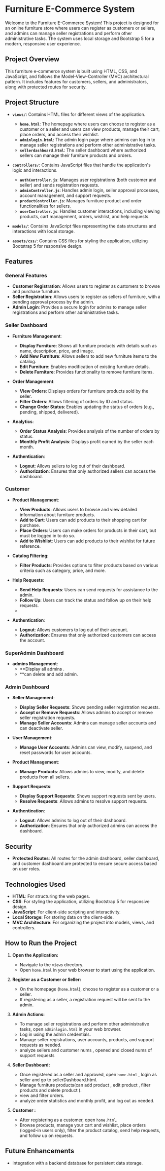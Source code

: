 # Furniture E-Commerce System

Welcome to the Furniture E-Commerce System! This project is designed for an online furniture store where users can register as customers or sellers, and admins can manage seller registrations and perform other administrative tasks. The system uses local storage and Bootstrap 5 for a modern, responsive user experience.

## Project Overview

This furniture e-commerce system is built using HTML, CSS, and JavaScript, and follows the Model-View-Controller (MVC) architectural pattern. It includes features for customers, sellers, and administrators, along with protected routes for security.

## Project Structure

- **`views/`**: Contains HTML files for different views of the application.
  - **`home.html`**: The homepage where users can choose to register as a customer or a seller and users can view products, manage their cart, place orders, and access their wishlist.
  - **`adminlogin.html`**: The admin login page where admins can log in to manage seller registrations and perform other administrative tasks.
  - **`sellerdashboard.html`**: The seller dashboard where authorized sellers can manage their furniture products and orders.

- **`controllers/`**: Contains JavaScript files that handle the application's logic and interactions.
  - **`authController.js`**: Manages user registrations (both customer and seller) and sends registration requests.
  - **`adminController.js`**: Handles admin login, seller approval processes, account management, and support requests.
  - **`productController.js`**: Manages furniture product and order functionalities for sellers.
  - **`userController.js`**: Handles customer interactions, including viewing products, cart management, orders, wishlist, and help requests.

- **`models/`**: Contains JavaScript files representing the data structures and interactions with local storage.

- **`assets/css/`**: Contains CSS files for styling the application, utilizing Bootstrap 5 for responsive design.

## Features

### General Features

- **Customer Registration**: Allows users to register as customers to browse and purchase furniture.
- **Seller Registration**: Allows users to register as sellers of furniture, with a pending approval process by the admin.
- **Admin Login**: Provides a secure login for admins to manage seller registrations and perform other administrative tasks.

### Seller Dashboard

- **Furniture Management**:
  - **Display Furniture**: Shows all furniture products with details such as name, description, price, and image.
  - **Add New Furniture**: Allows sellers to add new furniture items to the catalog.
  - **Edit Furniture**: Enables modification of existing furniture details.
  - **Delete Furniture**: Provides functionality to remove furniture items.

- **Order Management**:
  - **View Orders**: Displays orders for furniture products sold by the seller.
  - **Filter Orders**: Allows filtering of orders by ID and status.
  - **Change Order Status**: Enables updating the status of orders (e.g., pending, shipped, delivered).

- **Analytics**:
  - **Order Status Analysis**: Provides analysis of the number of orders by status.
  - **Monthly Profit Analysis**: Displays profit earned by the seller each month.

- **Authentication**:
  - **Logout**: Allows sellers to log out of their dashboard.
  - **Authorization**: Ensures that only authorized sellers can access the dashboard.

### Customer 

- **Product Management**:
  - **View Products**: Allows users to browse and view detailed information about furniture products.
  - **Add to Cart**: Users can add products to their shopping cart for purchase.
  - **Place Orders**: Users can make orders for products in their cart, but must be logged in to do so.
  - **Add to Wishlist**: Users can add products to their wishlist for future reference.

- **Catalog Filtering**:
  - **Filter Products**: Provides options to filter products based on various criteria such as category, price, and more.

- **Help Requests**:
  - **Send Help Requests**: Users can send requests for assistance to the admin.
  - **Follow Up**: Users can track the status and follow up on their help requests.
  - 
- **Authentication**:
  - **Logout**: Allows customers to log out of their account.
  - **Authorization**: Ensures that only authorized customers can access the account.
 
### SuperAdmin Dashboard

- **admins Management**:
  - **Display all admins .
  - **can delete and add admin.

### Admin Dashboard

- **Seller Management**:
  - **Display Seller Requests**: Shows pending seller registration requests.
  - **Accept or Remove Requests**: Allows admins to accept or remove seller registration requests.
  - **Manage Seller Accounts**: Admins can manage seller accounts and can deactivate seller.

- **User Management**:
  - **Manage User Accounts**: Admins can view, modify, suspend, and reset passwords for user accounts.

- **Product Management**:
  - **Manage Products**: Allows admins to view, modify, and delete products from all sellers.

- **Support Requests**:
  - **Display Support Requests**: Shows support requests sent by users.
  - **Resolve Requests**: Allows admins to resolve support requests.

- **Authentication**:
  - **Logout**: Allows admins to log out of their dashboard.
  - **Authorization**: Ensures that only authorized admins can access the dashboard.

## Security

- **Protected Routes**: All routes for the admin dashboard, seller dashboard, and customer dashboard are protected to ensure secure access based on user roles.

## Technologies Used

- **HTML**: For structuring the web pages.
- **CSS**: For styling the application, utilizing Bootstrap 5 for responsive design.
- **JavaScript**: For client-side scripting and interactivity.
- **Local Storage**: For storing data on the client-side.
- **MVC Architecture**: For organizing the project into models, views, and controllers.

## How to Run the Project

1. **Open the Application:**
   - Navigate to the `views` directory.
   - Open `home.html` in your web browser to start using the application.


2. **Register as a Customer or Seller:**
   - On the homepage (`home.html`), choose to register as a customer or a seller.
   - If registering as a seller, a registration request will be sent to the admin.

3. **Admin Actions:**
   - To manage seller registrations and perform other administrative tasks, open `adminlogin.html` in your web browser.
   - Log in using the admin credentials.
   - Manage seller registrations, user accounts, products, and support requests as needed.
   - analyze sellers and customer nums , opened and closed nums of support requests

4. **Seller Dashboard:**
   - Once registered as a seller and approved, open `home.html` , login as seller and go to sellerDashboard.html.
   - Manage furniture products(can add product , edit product , filter products and delete product ).
   - view and filter orders.
   - analyze order statistics and monthly profit, and log out as needed.

5. **Customer :**
   - After registering as a customer, open `home.html`.
   - Browse products, manage your cart and wishlist, place orders (logged-in users only), filter the product catalog, send help requests, and follow up on requests.

## Future Enhancements

- Integration with a backend database for persistent data storage.
